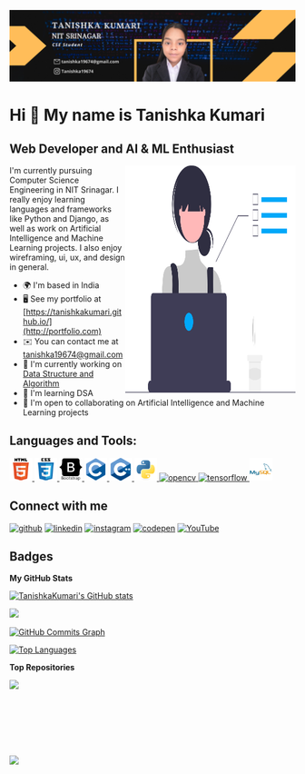![Design and Development](https://github.com/TanishkaKumari/TanishkaKumari/blob/main/Clean%20Work%20Place%20LinkedIn%20Banner%20(1).png)

Hi 👋 My name is Tanishka Kumari
================================

Web Developer and AI & ML Enthusiast
------------------------------------
<img src="https://github.com/TanishkaKumari/TanishkaKumari/blob/main/undraw_dev_focus_re_6iwt.svg" align="right" height=400 width=300>
I'm currently pursuing Computer Science Engineering in NIT Srinagar. I really enjoy learning languages and frameworks like Python and Django, as well as work on Artificial Intelligence and Machine Learning projects. I also enjoy wireframing, ui, ux, and design in general.

* 🌍  I'm based in India
* 🖥️  See my portfolio at [https://tanishkakumari.github.io/](http://portfolio.com)
* ✉️  You can contact me at [tanishka19674@gmail.com](mailto:tanishka19674@gmail.com)
* 🚀  I'm currently working on [Data Structure and Algorithm](http://github.com/vikram-kangotra/DSalgo)
* 🧠  I'm learning DSA
* 🤝  I'm open to collaborating on Artificial Intelligence and Machine Learning projects

## Languages and Tools:
<p align="left"> <a href="https://www.w3.org/html/" target="_blank" rel="noreferrer"> <img src="https://raw.githubusercontent.com/devicons/devicon/master/icons/html5/html5-original-wordmark.svg" alt="html5" width="40" height="40"/> </a> <a href="https://www.w3schools.com/css/" target="_blank" rel="noreferrer"> <img src="https://raw.githubusercontent.com/devicons/devicon/master/icons/css3/css3-original-wordmark.svg" alt="css3" width="40" height="40"/> </a> <a href="https://getbootstrap.com" target="_blank" rel="noreferrer"> <img src="https://raw.githubusercontent.com/devicons/devicon/master/icons/bootstrap/bootstrap-plain-wordmark.svg" alt="bootstrap" width="40" height="40"/> </a> <a href="https://www.cprogramming.com/" target="_blank" rel="noreferrer"> <img src="https://raw.githubusercontent.com/devicons/devicon/master/icons/c/c-original.svg" alt="c" width="40" height="40"/> </a> <a href="https://www.w3schools.com/cpp/" target="_blank" rel="noreferrer"> <img src="https://raw.githubusercontent.com/devicons/devicon/master/icons/cplusplus/cplusplus-original.svg" alt="cplusplus" width="40" height="40"/> </a> <a href="https://www.python.org" target="_blank" rel="noreferrer"> <img src="https://raw.githubusercontent.com/devicons/devicon/master/icons/python/python-original.svg" alt="python" width="40" height="40"/> </a> <a href="https://opencv.org/" target="_blank" rel="noreferrer"> <img src="https://www.vectorlogo.zone/logos/opencv/opencv-icon.svg" alt="opencv" width="40" height="40"/> </a> <a href="https://www.tensorflow.org" target="_blank" rel="noreferrer"> <img src="https://www.vectorlogo.zone/logos/tensorflow/tensorflow-icon.svg" alt="tensorflow" width="40" height="40"/> </a> <a href="https://www.mysql.com/" target="_blank" rel="noreferrer"> <img src="https://raw.githubusercontent.com/devicons/devicon/master/icons/mysql/mysql-original-wordmark.svg" alt="mysql" width="40" height="40"/> </a> </p>

## Connect with me
[<img src='https://cdn.jsdelivr.net/npm/simple-icons@3.0.1/icons/github.svg' alt='github' height='40'>](https://github.com/TanishkaKumari) [<img src='https://cdn.jsdelivr.net/npm/simple-icons@3.0.1/icons/linkedin.svg' alt='linkedin' height='40'>](https://www.linkedin.com/in/tanishkakumari/) [<img src='https://cdn.jsdelivr.net/npm/simple-icons@3.0.1/icons/instagram.svg' alt='instagram' height='40'>](https://www.instagram.com/tanishka19674/)  [<img src='https://cdn.jsdelivr.net/npm/simple-icons@3.0.1/icons/codepen.svg' alt='codepen' height='40'>](https://codepen.io/tanishkakumari)  [<img src='https://cdn.jsdelivr.net/npm/simple-icons@3.0.1/icons/youtube.svg' alt='YouTube' height='40'>](https://www.youtube.com/channel/graphicsXvisual)  


## Badges

<b>My GitHub Stats</b>

<a href="http://www.github.com/TanishkaKumari"><img src="https://github-readme-stats.vercel.app/api?username=TanishkaKumari&show_icons=true&hide=&count_private=true&title_color=22c55e&text_color=ffffff&icon_color=22c55e&bg_color=22272e&hide_border=true&show_icons=true" alt="TanishkaKumari's GitHub stats" /></a>

<a href="http://www.github.com/TanishkaKumari"><img src="https://github-readme-streak-stats.herokuapp.com/?user=TanishkaKumari&stroke=ffffff&background=22272e&ring=22c55e&fire=22c55e&currStreakNum=ffffff&currStreakLabel=22c55e&sideNums=ffffff&sideLabels=ffffff&dates=ffffff&hide_border=true" /></a>

<a href="http://www.github.com/TanishkaKumari"><img src="https://github-readme-activity-graph.cyclic.app/graph?username=TanishkaKumari&bg_color=22272e&color=ffffff&line=22c55e&point=ffffff&area_color=22272e&area=true&hide_border=true&custom_title=GitHub%20Commits%20Graph" alt="GitHub Commits Graph" /></a>

<a href="https://github.com/TanishkaKumari" align="left"><img src="https://github-readme-stats.vercel.app/api/top-langs/?username=TanishkaKumari&langs_count=10&title_color=22c55e&text_color=ffffff&icon_color=22c55e&bg_color=22272e&hide_border=true&locale=en&custom_title=Top%20%Languages" alt="Top Languages" /></a>

<b>Top Repositories</b>

<div width="100%" align="center"><a href="https://github.com/TanishkaKumari/AI-Gym-Trainer" align="left"><img align="left" width="45%" src="https://github-readme-stats.vercel.app/api/pin/?username=TanishkaKumari&repo=AI-Gym-Trainer&title_color=22c55e&text_color=ffffff&icon_color=22c55e&bg_color=22272e&hide_border=true&locale=en" /></a></div><br /><br /><br /><br /><br /><br /><br />

<a href="https://www.github.com/TanishkaKumari" target="_blank" rel="noreferrer"><img
src="https://img.shields.io/github/followers/TanishkaKumari?logo=github&style=for-the-badge&color=22c55e&labelColor=22272e" /></a>
